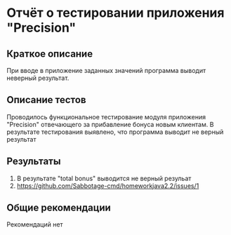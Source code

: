 # Отчёт о тестировании приложения "Precision"

## Краткое описание

При вводе в приложение заданных значений программа выводит неверный результат.

## Описание тестов

Проводилось функциональное тестирование модуля приложения "Precision" отвечающего за прибавление бонуса новым клиентам. В результате тестирования выявлено, что программа выводит не верный результат

## Результаты

1. В результате "total bonus" выводится не верный резульат
2. https://github.com/Sabbotage-cmd/homeworkjava2.2/issues/1

## Общие рекомендации
Рекомендаций нет
